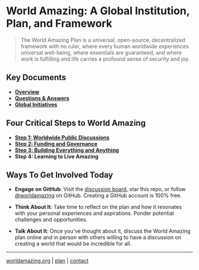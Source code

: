 # World Amazing: A Global Institution, Plan, and Framework
> The World Amazing Plan is a universal, open-source, decentralized framework with no ruler, where every human worldwide experiences universal well-being, where essentials are guaranteed, and where work is fulfilling and life carries a profound sense of security and joy.

<!--
> Includes reducing essential work for everyone to 2 days per week on average, fostering early retirement from intensive physical or mental labor into mentorship roles by age 50, and eliminating base essential living expenses such as housing, utilities, healthcare, education, casualwear, groceries, yearly vacations, and pet health coverage.
>
> Supported by a new economic model that champions the individual, the family, the community, and beyond, this plan outlines transformative approaches to the concepts of work, wealth, health, prosperity, harmony, and joy on a global scale.
-->

## Key Documents
- [**Overview**](docs/overview.md)
- [**Questions & Answers**](docs/overview.md#questions-and-answers)
- [**Global Initiatives**](docs/initiatives.md)

## Four Critical Steps to World Amazing
- [**Step 1: Worldwide Public Discussions**](docs/discussions.md)
- [**Step 2: Funding and Governance**](docs/funding.md)
- [**Step 3: Building Everything and Anything**](docs/implementation.md)
- **Step 4: Learning to Live Amazing**

<!--
## Core Values
- [**On Restoration, Healing, and Reimagining Justice**](/docs/values/justice.md)
-->

## Ways To Get Involved Today
- **Engage on GitHub**: Visit the [discussion board](https://github.com/worldamazing/plan/discussions), star this repo, or follow [@worldamazing](https://github.com/worldamazing) on GitHub. Creating a GitHub account is 100% free. <!--and requires no prior knowledge using [distributed control software](https://simple.wikipedia.org/wiki/Distributed_revision_control) like git.-->

- **Think About It**: Take time to reflect on the plan and how it resonates with your personal experiences and aspirations. Ponder potential challenges and opportunities.

- **Talk About It**: Once you've thought about it, discuss the World Amazing plan online and in person with others willing to have a discussion on creating a world that would be incredible for all.



<!--
## A Quick Note
> As you explore this documentation, you may encounter references to *whomanatee*, a proposed name for the GI. This name, like every part of the plan, is open to change as the vision evolves through collective input.
>
> You are encouraged to explore, contribute, and help refine the ideas presented. Visit the [**overview**](docs/overview.md) to begin or browse other sections for more insight. If you notice areas for refinement, or if you have feedback to offer, you can submit suggestions via the [discussion board](https://github.com/whomanatee/plan/discussions) or email human@whomanatee.org.
>
> Together, we can build a world defined by peace, prosperity, harmony, and joy for all.  
-->

<!--
## Our Potential Future
- [**Mental Health**](docs/vision/mental-health.md)
- [**Creativity and Human Potential**](docs/vision/human-potential.md)
- [**Openness and Empowerment**](docs/vision/openness-empowerment.md)
-->

<!--
## Case Studies: Before and After
- [**A World United**](docs/case-study/global.md)
- [**Transforming Suffering into Lessons**](docs/case-study/suffering.md)
- [**Maria's Renewed Hope**](docs/case-study/maria.md)
- [**John's New Foundations**](docs/case-study/john.md)
- [**The Washingtons' Community Revival**](docs/case-study/the-washingtons.md)
- [**The Hills' Community Engagement**](docs/case-study/the-hills.md)
- [**The Al-Hayek's Cultural Renaissance**](docs/case-study/the-al-hayeks.md)
- [**The Golan's Unity Through Diversity**](docs/case-study/the-golans.md)
- [**Alexei's Transformation**](docs/case-study/alexei.md)
-->
<!--
- [**Jacob's Journey from Conflict to Reconciliation**](docs/case-study/jacob.md): A former IDF Air Force pilot finds healing and a new purpose in peace-building.
- [**Jamal's Road to Redemption**](docs/case-study/jamal.md): A former combatant's transformation through education and community engagement.
- [**David's Path to Inner Peace**](docs/case-study/david.md): How a former Prime Minister redirected his focus from conflict to peace advocacy.
-->

<!--
## Join the GI

### To: All Humans
> From thinkers to leaders, to those seeking redemption, each human is crucial in our collective mission. Regardless of your present circumstances or past behavior, the involvement of everyone is essential for the success of the GI.

- [**Global Citizens**](docs/join/global-citizens.md)
- [**Thinkers**](docs/join/thinkers.md)
- [**Lovers**](docs/join/lovers.md)
- [**Haters**](docs/join/haters.md)
- [**Youths**](docs/join/youths.md)
- [**Redemption Seekers**](docs/join/redemption.md)

### To: All Skilled in These Areas
> To successfully launch and sustain all GI initiatives, we will need experienced and skilled humans to get things going.

- [**Defense, Emergency, and Disaster Response Professionals**](docs/join/defense-emergency.md)
- [**Healthcare Professionals**](docs/join/healthcare.md)
- [**Food Industry Professionals**](docs/join/food-industry.md)
- [**Construction Professionals**](docs/join/builders.md)
- [**Manufacturing Professionals**](docs/join/manufacturing.md)
- [**Educators and Researchers**](docs/join/educators.md)
- [**Devlopers**](docs/join/devlopers.md)[sic]
-->

<!--
## Global Positions
> Alongside the essential positions required to upgrade and update world civilization, many new roles are also planned to foster a proactive and engaged global community.

- [**World Pizza Party Organizer**](docs/job/pizza-party-organizer.md)
- [**General Complainer Supreme**](docs/job/general-complainer-supreme.md): The leader of the Army of Complainers, responsible for steering the direction of complaint resolution initiatives globally. This role demands a visionary leader who can transform grievances into strategic actions, ensuring that every voice within the GI is heard and valued. The General Complainer Supreme sets the tone for a proactive, problem-solving culture, embodying the GI’s commitment to continuous improvement and inclusive leadership.
- [**Army of Complainers Member**](docs/job/army-of-complainers.md): As a mandatory role for all GI members, this position is at the heart of our mission to address and resolve every issue, no matter its size. Members are tasked with identifying, articulating, and solving complaints ranging from everyday inconveniences to systemic challenges. This role is about active participation in creating a better world, ensuring that every complaint, big or small, is an opportunity for improvement and innovation.
-->

<!--
## A Quick Note
> Welcome to the Global Institution (GI), the World Amazing framework designed to elevate and harmonize the way we live, work, and interact within our global community.
> 
> The GI's mission is fundamentally shaped by the will of the people. This plan is not a rigid directive but an open proposal, inviting everyone to engage, contribute, and refine our shared journey toward global transformation.
> 
> You may have noticed the name of this organization is *whomanatee*, which is a proposed name for the GI. While open to discussion, it does not exclude the use of other names for specific projects, much like how Alphabet serves as the parent to Google.
> 
> It is important to note that while these ideas and the drive for the GI originated from a human, ChatGPT played a pivotal role in refining the documentation while validating the feasibility of such a transformative plan. As a tool designed to connect vast human knowledge across economic, governmental, and corporate systems, ChatGPT has not only confirmed the potential of this plan but has also helped expand and refine its scope. While it is natural to approach such a global vision with caution, you can be reassured to know that a computer robot has already evaluated its viability and seen its potential. Together, with the help of tools like ChatGPT and the collective contributions of individuals worldwide, we can pave the way toward a world defined by peace, prosperity, harmony, and joy for all.
> 
> If you'd like to delve even deeper into the documentation, feel free to look around the [/docs](/docs) folder for additional docs that are a work-in-progress. Though the basic ideas are highlighted in these other documents, they could use some refinement and expansion. For example, the [World Pizza Party Organizer](/docs/job/pizza-party-organizer.md) position might be a fun and informative place to start, the [case studies](/docs/case-study) to get an idea of how lives will change under the GI, or the [join](/docs/join) section to see how everyone has a place within the GI no matter your experience or past.
> 
> If you notice areas that could benefit from refinement, editing, or expansion, your feedback is invaluable. You are encouraged to post your insights to the discussions or to send an email with questions or comments to human@whomanatee.org.
-->

---
[worldamazing.org](https://worldamazing.org)
| [plan](https://github.com/worldamazing/plan)
| [contact](mailto:hello@worldamazing.org) 
